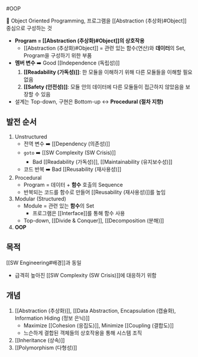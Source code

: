 #OOP 

📌 Object Oriented Programming, 프로그램을 [[Abstraction (추상화)#Object]] 중심으로 구성하는 것 
- **Program = [[Abstraction (추상화)#Object]]의 상호작용**  
	- [[Abstraction (추상화)#Object]] = 관련 있는 함수(연산)와 **데이터**의 Set, Program을 구성하기 위한 부품 
- **멤버 변수** ➡️ Good [[Independence (독립성)]]
	 1. **[[Readability (가독성)]]**: 한 모듈을 이해하기 위해 다른 모듈들을 이해할 필요 없음
	 2. **[[Safety (안전성)]]**: 모듈 안의 데이터에 다른 모듈들이 접근하지 않았음을 보장할 수 있음
- 설계는 Top-down, 구현은 Bottom-up 
↔ **Procedural (절차 지향)**

## 발전 순서
1. Unstructured
	 - 전역 변수 ➡️ [[Dependency (의존성)]]
	 - `goto` ➡️ [[SW Complexity (SW Crisis)]]
		 - Bad [[Readability (가독성)]], [[Maintainability (유지보수성)]]
	 - 코드 반복 ➡️ Bad [[Reusability (재사용성)]]
2. Procedural
	- Program = 데이터 + **함수** 호출의 Sequence
	- 반복되는 코드를 함수로 만들어 [[Reusability (재사용성)]]를 높임
3. Modular (Structured)
	- Module = 관련 있는 **함수**의 Set
		- 프로그램은 [[Interface]]를 통해 함수 사용 
	- Top-down, [[Divide & Conquer]], [[Decomposition (분해)]]
4. **OOP**

## 목적 
[[SW Engineering#배경]]과 동일 
- 급격히 높아진 [[SW Complexity (SW Crisis)]]에 대응하기 위함

## 개념
1. [[Abstraction (추상화)]], [[Data Abstraction, Encapsulation (캡슐화), Information Hiding (정보 은닉)]]
	- Maximize [[Cohesion (응집도)]], Minimize [[Coupling (결합도)]]
	- 느슨하게 결합된 객체들의 상호작용을 통해 시스템 조직 
2. [[Inheritance (상속)]]
3. [[Polymorphism (다형성)]]
